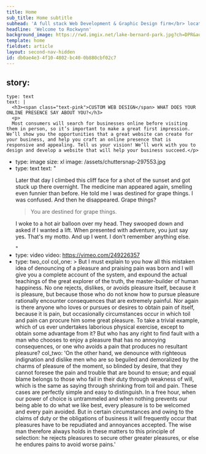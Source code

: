 ```yaml
---
title: Home
sub_title: Home subtitle
subhead: 'A full stack Web Development & Graphic Design firm</br> located in Sundridge.'
headline: 'Welcome to Rockwynn'
background_image: https://rwd.imgix.net/lake-bernard-park.jpg?ch=DPR&auto=compress,enhance,format&fit=scale
template: home
fieldset: article
layout: second-nav-hidden
id: db0ae4e3-4f10-4802-bc40-0b880cbf02c7
---
```

story:
  -
    type: text
    text: |
      <h3><span class="text-pink">CUSTOM WEB DESIGN</span> WHAT DOES YOUR ONLINE PRESENCE SAY ABOUT YOU?</h3>
      <p>
      Most consumers will search for businesses online before visiting them in person, so it’s important to make a great first impression. We’ll show you the opportunities that a great website can create for your business, and help you craft an online presence that is responsive and appealing. Tell us your vision! We’ll work with you to design and develop a website that will help your business succeed.</p>
  -
    type: image
    size: xl
    image: /assets/chuttersnap-297553.jpg
  -
    type: text
    text: "<p>Later that day I climbed this cliff face for a shot of the sunset and got stuck up there overnight. The medicine man appeared again, smelling even funnier than before. He told me I was destined for grape things. I was confused. And then he disappeared. Grape things?</p><blockquote>You are destined for grape things.</blockquote><p>I woke to a hot air balloon over my head. They swooped down and asked if I wanted a lift. When presented with adventure, you just say yes. That's my motto. And up I went. I don't remember anything else.</p>"
  -
    type: video
    video: https://vimeo.com/249226357
  -
    type: two_col
    col_one: >
      But I must explain to you how all this mistaken idea of denouncing of a pleasure and praising pain
      was born and I will give you a complete account of the system, and expound the actual teachings of
      the great explorer of the truth, the master-builder of human happiness. No one rejects, dislikes, or
      avoids pleasure itself, because it is pleasure, but because those who do not know how to pursue
      pleasure rationally encounter consequences that are extremely painful. Nor again is there anyone who
      loves or pursues or desires to obtain pain of itself, because it is pain, but occasionally
      circumstances occur in which toil and pain can procure him some great pleasure. To take a trivial
      example, which of us ever undertakes laborious physical exercise, except to obtain some advantage
      from it? But who has any right to find fault with a man who chooses to enjoy a pleasure that has no
      annoying consequences, or one who avoids a pain that produces no resultant pleasure?
    col_two: 'On the other hand, we denounce with righteous indignation and dislike men who are so beguiled and demoralized by the charms of pleasure of the moment, so blinded by desire, that they cannot foresee the pain and trouble that are bound to ensue; and equal blame belongs to those who fail in their duty through weakness of will, which is the same as saying through shrinking from toil and pain. These cases are perfectly simple and easy to distinguish. In a free hour, when our power of choice is untrammeled and when nothing prevents our being able to do what we like best, every pleasure is to be welcomed and every pain avoided. But in certain circumstances and owing to the claims of duty or the obligations of business it will frequently occur that pleasures have to be repudiated and annoyances accepted. The wise man therefore always holds in these matters to this principle of selection: he rejects pleasures to secure other greater pleasures, or else he endures pains to avoid worse pains.'
